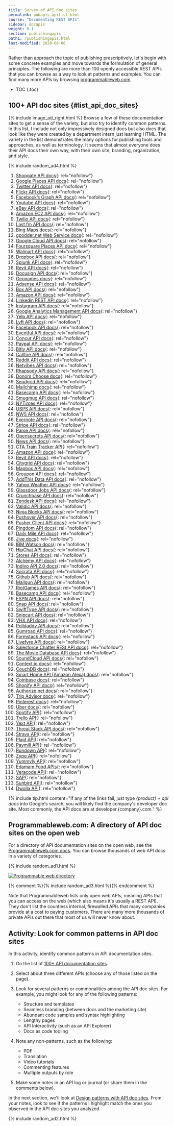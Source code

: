 ```yaml
---
title: Survey of API doc sites
permalink: pubapis_apilist.html
course: "Documenting REST APIs"
sidebar: docapis
weight: 9.1
section: publishingapis
path1: /publishingapis.html
last-modified: 2020-06-06
---
```


Rather than approach the topic of publishing prescriptively, let's begin with some concrete examples and move towards the formulation of general principles. The following are more than 100 openly accessible REST APIs that you can browse as a way to look at patterns and examples. You can find many more APIs by browsing [programmableweb.com](http://programmableweb.com).

* TOC
{:toc}

## 100+ API doc sites {#list_api_doc_sites}

{% include image_ad_right.html %} Browse a few of these documentation sites to get a sense of the variety, but also try to identify common patterns. In this list, I include not only impressively designed docs but also docs that look like they were created by a department intern just learning HTML. The variety in the list demonstrates the many options for publishing tools and approaches, as well as terminology. It seems that almost everyone does their API docs their own way, with their own site, branding, organization, and style.

{% include random_ad4.html %}

1.  [Shopgate API docs](https://developer.shopgate.com/){: rel="nofollow"}
2.  [Google Places API docs](https://developers.google.com/maps/documentation/places/web-service/overview){: rel="nofollow"}
3.  [Twitter API docs](https://dev.twitter.com/rest/public){: rel="nofollow"}
4.  [Flickr API docs](https://www.flickr.com/services/api/){: rel="nofollow"}
5.  [Facebook’s Graph API docs](https://developers.facebook.com/docs/graph-api/overview){: rel="nofollow"}
6.  [Youtube API docs](https://developers.google.com/youtube/v3/){: rel="nofollow"}
7.  [eBay API docs](https://go.developer.ebay.com/api-documentation){: rel="nofollow"}
8.  [Amazon EC2 API docs](http://docs.aws.amazon.com/AWSEC2/latest/APIReference/Welcome.html){: rel="nofollow"}
9.  [Twilio API docs](https://www.twilio.com/docs/api){: rel="nofollow"}
10.  [Last.fm API docs](https://www.last.fm/api){: rel="nofollow"}
11.  [Bing Maps docs](https://www.microsoft.com/en-us/maps/documentation){: rel="nofollow"}
12.  [gpodder.net Web Service docs](http://gpoddernet.readthedocs.io/en/latest/api/){: rel="nofollow"}
13.  [Google Cloud API docs](https://cloud.google.com/appengine/docs){: rel="nofollow"}
14.  [Foursquare Places API docs](https://developer.foursquare.com/places-api){: rel="nofollow"}
15.  [Walmart API docs](https://developer.walmartlabs.com/){: rel="nofollow"}
16.  [Dropbox API docs](https://www.dropbox.com/developers/documentation){: rel="nofollow"}
17.  [Splunk API docs](http://dev.splunk.com/restapi){: rel="nofollow"}
18.  [Revit API docs](http://www.revitapidocs.com/){: rel="nofollow"}
19.  [Docusign API docs](https://www.docusign.com/developer-center/documentation){: rel="nofollow"}
20.  [Geonames docs](http://www.geonames.org/export/web-services.html){: rel="nofollow"}
21.  [Adsense API docs](https://developers.google.com/adsense/management/){: rel="nofollow"}
22.  [Box API docs](https://developer.box.com/){: rel="nofollow"}
23.  [Amazon API docs](http://docs.aws.amazon.com/AWSEC2/latest/APIReference/Welcome.html){: rel="nofollow"}
24.  [Linkedin REST API docs](https://docs.microsoft.com/en-us/linkedin/){: rel="nofollow"}
25.  [Instagram API docs](https://instagram.com/developer/){: rel="nofollow"}
26.  [Google Analytics Management API docs](https://developers.google.com/analytics/devguides/config/){: rel="nofollow"}
27.  [Yelp API docs](https://www.yelp.com/developers/documentation){: rel="nofollow"}
28.  [Lyft API docs](https://developer.lyft.com/docs/overview){: rel="nofollow"}
29.  [Facebook API docs](https://developers.facebook.com/docs/graph-api){: rel="nofollow"}
30.  [Eventful API docs](http://api.eventful.com/docs){: rel="nofollow"}
31.  [Concur API docs](https://developer.concur.com/docs-and-resources/documentation){: rel="nofollow"}
32.  [Paypal API docs](https://developer.paypal.com/docs/api/){: rel="nofollow"}
33.  [Bitly API docs](http://dev.bitly.com/){: rel="nofollow"}
34.  [Callfire API docs](https://developers.callfire.com/docs.html){: rel="nofollow"}
35.  [Reddit API docs](http://www.reddit.com/dev/api){: rel="nofollow"}
36.  [Netvibes API docs](https://uwa.netvibes.com/docs/Uwa/html/index.html){: rel="nofollow"}
37.  [Rhapsody API docs](https://developer.rhapsody.com/){: rel="nofollow"}
38.  [Donors Choose docs](http://data.donorschoose.org/docs/overview/){: rel="nofollow"}
39.  [Sendgrid API docs](https://docs.sendgrid.com/){: rel="nofollow"}
40.  [Mailchimp docs](http://kb.mailchimp.com/api/){: rel="nofollow"}
41.  [Basecamp API docs](https://github.com/basecamp/bcx-api/){: rel="nofollow"}
42.  [Smugmug API docs](https://smugmug.atlassian.net/wiki/display/API/Home){: rel="nofollow"}
43.  [NYTimes API docs](http://developer.nytimes.com/docs/read/article_search_api_v2){: rel="nofollow"}
44.  [USPS API docs](https://www.usps.com/business/web-tools-apis/track-and-confirm-api.htm){: rel="nofollow"}
45.  [NWS API docs](http://www.nws.noaa.gov/mdl/survey/pgb_survey/dev/rest.php){: rel="nofollow"}
46.  [Evernote API docs](https://dev.evernote.com/doc/){: rel="nofollow"}
47.  [Stripe API docs](https://stripe.com/docs/api){: rel="nofollow"}
48.  [Parse API docs](http://docs.parseplatform.org/rest/guide/){: rel="nofollow"}
49.  [Opensecrets API docs](https://www.opensecrets.org/resources/create/apis.php){: rel="nofollow"}
50.  [News API docs](https://newsapi.org/docs){: rel="nofollow"}
51.  [CTA Train Tracker API](http://www.transitchicago.com/developers/ttdocs/default.aspx){: rel="nofollow"}
52.  [Amazon API docs](http://docs.aws.amazon.com/AlexaWebInfoService/latest/){: rel="nofollow"}
53.  [Revit API docs](https://docs.synapsepay.com/){: rel="nofollow"}
54.  [Citygrid API docs](http://docs.citygridmedia.com/display/citygridv2/CityGrid+APIs){: rel="nofollow"}
55.  [Mapbox API docs](https://www.mapbox.com/developers/api/){: rel="nofollow"}
56.  [Groupon API docs](http://partner-api.groupon.com/help/){: rel="nofollow"}
57.  [AddThis Data API docs](http://www.addthis.com/academy/addthis-data-api/){: rel="nofollow"}
58.  [Yahoo Weather API docs](https://developer.yahoo.com/weather/){: rel="nofollow"}
59.  [Glassdoor Jobs API docs](https://www.glassdoor.com/developer/jobsApiActions.htm){: rel="nofollow"}
60.  [Crunchbase API docs](http://data.crunchbase.com/){: rel="nofollow"}
61.  [Zendesk API docs](https://developer.zendesk.com/documentation/){: rel="nofollow"}
62.  [Validic API docs](https://docs.validic.com/){: rel="nofollow"}
63.  [Ninja Blocks API docs](http://docs.ninja.is/rest/user.html){: rel="nofollow"}
64.  [Pushover API docs](https://pushover.net/api){: rel="nofollow"}
65.  [Pusher Client API docs](https://pusher.com/docs/client_api_guide){: rel="nofollow"}
66.  [Pingdom API docs](https://www.pingdom.com/resources/api){: rel="nofollow"}
67.  [Daily Mile API docs](https://www.dailymile.com/api/documentation){: rel="nofollow"}
68.  [Jive docs](https://developers.jivesoftware.com/api/v3/cloud/rest/){: rel="nofollow"}
69.  [IBM Watson docs](http://www.ibm.com/smarterplanet/us/en/ibmwatson/developercloud/apis/){: rel="nofollow"}
70.  [HipChat API docs](https://www.hipchat.com/docs/apiv2){: rel="nofollow"}
71.  [Stores API docs](https://developer.bigcommerce.com/api/){: rel="nofollow"}
72.  [Alchemy API docs](https://www.ibm.com/watson/alchemy-api.html){: rel="nofollow"}
73.  [Indivo API 2.0 docs](http://docs.indivohealth.org/en/2.0/api.html){: rel="nofollow"}
74.  [Socrata API docs](http://dev.socrata.com/){: rel="nofollow"}
75.  [Github API docs](https://developer.github.com/v3/){: rel="nofollow"}
76.  [Mailgun API docs](https://documentation.mailgun.com/en/latest/index.html){: rel="nofollow"}
77.  [RiotGames API docs](https://developer.riotgames.com/api-methods/){: rel="nofollow"}
78.  [Basecamp API docs](https://github.com/basecamp/bcx-api){: rel="nofollow"}
79.  [ESPN API docs](http://www.espn.com/apis/devcenter/docs/){: rel="nofollow"}
80.  [Snap API docs](https://github.com/mgp25/SC-API/wiki/Snap-API-Documentation){: rel="nofollow"}
81.  [SwiftType API docs](https://swiftype.com/documentation/){: rel="nofollow"}
82.  [Snipcart API docs](http://docs.snipcart.com/api-reference/introduction){: rel="nofollow"}
83.  [VHX API docs](http://dev.vhx.tv/docs/api/){: rel="nofollow"}
84.  [Polldaddy API docs](http://support.polldaddy.com/api/){: rel="nofollow"}
85.  [Gumroad API docs](https://gumroad.com/api){: rel="nofollow"}
86.  [Formstack API docs](http://developers.formstack.com/){: rel="nofollow"}
87.  [Livefyre API docs](http://answers.livefyre.com/developers/api-reference/){: rel="nofollow"}
88.  [Salesforce Chatter RESt API docs](https://developer.salesforce.com/docs/atlas.en-us.chatterapi.meta/chatterapi/){: rel="nofollow"}
89.  [The Movie Database API docs](https://developers.themoviedb.org/3/getting-started){: rel="nofollow"}
90.  [SoundCloud API docs](https://developers.soundcloud.com/docs){: rel="nofollow"}
91.  [Context.io docs](https://docs.context.io/#getting-started){: rel="nofollow"}
92.  [CouchDB docs](http://docs.couchdb.org){: rel="nofollow"}
93.  [Smart Home API (Amazon Alexa) docs](https://developer.amazon.com/docs/device-apis/alexa-interface.html){: rel="nofollow"}
94.  [Coinbase docs](https://developers.coinbase.com/api/v2){: rel="nofollow"}
95.  [Shopify API docs](https://help.shopify.com/api/reference){: rel="nofollow"}
96.  [Authorize.net docs](http://developer.authorize.net/api/reference/index.html){: rel="nofollow"}
97.  [Trip Advisor docs](https://developer-tripadvisor.com/content-api/documentation/){: rel="nofollow"}
98.  [Pinterest docs](https://developers.pinterest.com/docs/getting-started/introduction/){: rel="nofollow"}
99.  [Uber docs](https://developer.uber.com/docs/){: rel="nofollow"}
100.  [Spotify API](https://developer.spotify.com/web-api/){: rel="nofollow"}
101.  [Trello API](https://developers.trello.com/){: rel="nofollow"}
102.  [Yext API](http://developer.yext.com/docs/){: rel="nofollow"}
103.  [Threat Stack API docs](https://apidocs.threatstack.com/v2/){: rel="nofollow"}
104.  [Strava API](https://developers.strava.com/){: rel="nofollow"}
105.  [Plaid API](https://plaid.com/docs/){: rel="nofollow"}
106.  [Paymill API](https://developers.paymill.com/API/index){: rel="nofollow"}
107.  [Rundown API](https://rapidapi.com/therundown/api/therundown?endpoint=5ace93eae4b04378c0ca27ba){: rel="nofollow"}
108.  [Zype API](https://docs.zype.com/reference){: rel="nofollow"}
109.  [Yummyly API](https://developer.yummly.com/){: rel="nofollow"}
110.  [Edamam Food APIs](https://developer.edamam.com/){: rel="nofollow"}
111.  [Veracode API](https://help.veracode.com/reader/LMv_dtSHyb7iIxAQznC~9w/HmF8Z4cz70Rb2y1p39tWDw){: rel="nofollow"}
112.  [SAP](https://help.sap.com/viewer/58f583a7643e48cf944cf554eb961f5b/4.2/en-US){: rel="nofollow"}
113.  [Sunbird API](http://docs.sunbird.org/latest/apis/){: rel="nofollow"}
114.  [Dwolla API](https://docs.dwolla.com/#introduction){: rel="nofollow"}


{% include tip.html content="If any of the links fail, just type <i>{product} + api docs</i> into Google's search, you will likely find the company's developer doc site. Most commonly, the API docs are at developer.{company}.com." %}

## Programmableweb<span>.</span>com: A directory of API doc sites on the open web

For a directory of API documentation sites on the open web, see the [Programmableweb.com docs](http://www.programmableweb.com/apis/directory). You can browse thousands of web API docs in a variety of categories.

{% include random_ad1.html %}

<a rel="nofollow" href="http://www.programmableweb.com/apis/directory" class="noExtIcon"><img src="{{site.media}}/programmableweb.png" alt="Programmable web directory" /></a>

{% comment %}{% include random_ad3.html %}{% endcomment %}

Note that Programmableweb lists only open web APIs, meaning APIs that you can access on the web (which also means it's usually a REST API). They don't list the countless internal, firewalled APIs that many companies provide at a cost to paying customers. There are many more thousands of private APIs out there that most of us will never know about.


## <i class="fa fa-user-circle"></i> Activity: Look for common patterns in API doc sites


In this activity, identify common patterns in API documentation sites.

1.  Go the list of [100+ API documentation sites]({{site.rooturl}}pubapis_apilist.html#list_api_doc_sites).
2.  Select about three different APIs (choose any of those listed on the page).
3.  Look for several patterns or commonalities among the API doc sites. For example, you might look for any of the following patterns:

    * Structure and templates
    * Seamless branding (between docs and the marketing site)
    * Abundant code samples and syntax highlighting
    * Lengthy pages
    * API Interactivity (such as an API Explorer)
    * Docs as code tooling

4.  Note any non-patterns, such as the following:

    * PDF
    * Translation
    * Video tutorials
    * Commenting features
    * Multiple outputs by role

5.  Make some notes in an API log or journal (or share them in the comments below).

In the next section, we'll look at [Design patterns with API doc sites]({{site.rooturl}}pubapis_design_patterns.html). From your notes, look to see if the patterns I highlight match the ones you observed in the API doc sites you analyzed.

{% include random_ad2.html %}
